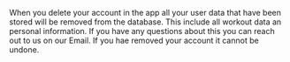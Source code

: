 When you delete your account in the app all your user data that have been stored will be removed from the database. This include all workout data an personal information.
If you have any questions about this you can reach out to us on our Email.
If you hae removed your account it cannot be undone.

